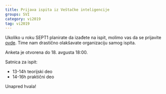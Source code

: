 ```yaml
---
title: Prijava ispita iz Veštačke inteligencije
groups: SVI
category: vi2019
tag: vi2019
---
```


Ukoliko u roku SEPT1 planirate da izađete na ispit,
molimo vas da se prijavite [ovde](https://docs.google.com/forms/d/e/1FAIpQLScJAcf-OEwYktzKUj0SNhcURMRSAYK5Tr2dtttNnvjly_TYmg/viewform?usp=sf_link). Time nam drastično
olakšavate organizaciju samog ispita.

Anketa je otvorena do 18. avgusta 18:00.

Satnica za ispit:
- 13-14h teorijski deo
- 14-16h praktični deo

Unapred hvala!
